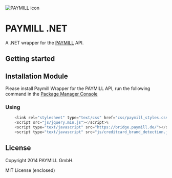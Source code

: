 ![PAYMILL icon](https://static.paymill.com/r/335f99eb3914d517bf392beb1adaf7cccef786b6/img/logo-download_Light.png)

# PAYMILL .NET

A .NET wrapper for the  [PAYMILL](https://www.paymill.com/) API.

## Getting started


## Installation Module

Please install Paymill Wrapper for the PAYMILL API, run the following command in the [Package Manager Console](http://docs.nuget.org/docs/start-here/using-the-package-manager-console)


### Using 

```cs
    <link rel="stylesheet" type="text/css" href="css/paymill_styles.css" /> 
    <script src="js/jquery.min.js"></script>%
    <script type="text/javascript" src="https://bridge.paymill.de/"></script>
    <script type="text/javascript" src="js/creditcard_brand_detection.js"></script>
```

## License

Copyright 2014 PAYMILL GmbH.

MIT License (enclosed)
